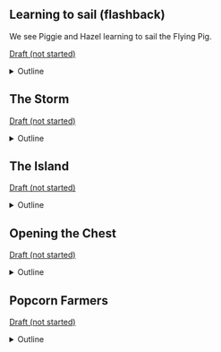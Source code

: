 
## Learning to sail (flashback)

We see Piggie and Hazel learning to sail the Flying Pig.

[Draft (not started)](Part3.md#the-dancing-boar)
<details><summary>Outline</summary>
This is a flashback scene we see just before the storm. In the storm chapter, Piggie and Hazel are masters of sailing working together. But it wasn't always so. This flashback is their first attempt.

Pappa Red has them out in the ocean on the ship on a calm day. Hazel is up in the rigging ready to do the "heights" work and rope management. Piggie has a crate pulled up to the wheel ready to steer.

Pappa Red begins instructions, but Piggie is all "I know how to do it!". He's been watching Red.

The goal is to turn the ship around and sail back to port.

Piggie starts calling out random commands he has heard Red use. He messes up technical words and says "whatchamacallit" and "the thingie" a time or two. Hazel is up in the rigging trying to pull the right ropes, but she fumbles and stumbles.

The ship does circles and figure 8s. Maybe we get this view from a seagull high above watching. Piggie is fighting the wheel -- it fights back. He overcorrects and the ship veers back and forth.

Hazel is jumping from mast to mast and misses. She lands on the main sail with her claws dug in. She slides down the sail ripping it in half. The mast flops around above Pigge. The ripped sail nearly takes him out.

He panics and yells "Hazel! Abandon ship! Everyone abandon ship!" Hazel runs into the hold closing the door behind her. Piggie dives into a pile of ropes and squirms his head in. His back side is sticking out with legs kicking.

Papa Red laughs and laughs and says "We clearly have some work to do!"

The next scene is back after the flashback -- the storm. Piggie is expertly giving commands and steering. Hazel is like a gymnist jumping from mast to mast.
</details>

## The Storm

[Draft (not started)](Part3.md#the-dancing-boar)
<details><summary>Outline</summary>
Then in the storm, Hazel in her red raincoat jumping from mast to mast with the lightning flashes.
</details>

## The Island

[Draft (not started)](Part3.md#the-dancing-boar)
<details><summary>Outline</summary>

Devil's Maw. Violent currents and shifting tides. Maze of small islands that look like teeth ready to chew a ship ... they see broken ships. Have to go in at two different tide levels. Only this time of year (they are on a tight schedule for this reason). First high-tide to get over a barrier. Then low-tide to get into a tunnel. - The labyrinth in the caves. - The chests ... don't open. take back to the ship - Ship captured by bad guy - 

The Gizzard  Also known as The Grinder. A 5 square mile oval patch of hundreds of mini islands, some 50 feet high. Sheer cliffs and gnarly passages. No beaches. High waves and currents and winds. Some islands just below the surface. Called The Grinder because it chews up any ships that try to enter. Only a small ship can navigate the passages. But what fool would brave the waves in a small boat?  The map leads them to the entry point island (specific shape). Then to the next and so on to the treasure. You have to go in at high tide to avoid the submersed rocks. Once you are at the destination, you have to wait for low tide to reveal the cave. The cave passage leads up inside the island above sea-level where the threasure chest is hidden. Then wait for high tide and take the passage out. Have to take a row boat on the last island hop.  Our heros are nearing the destination and spot the McKracken ship in the distance as they board the row boat. They leave one sailor behind to watch the ship. It is the McKracken son. They are watching ... waiting for the heros to  bring the treasure out and then steal it from them. Piggie has an idea (we don't discover it). Piggie says they don't know how to get in, and they can outrun them once they are out. McKracken son sends the map via the parrot. Or maybe a copy of the map. The reader catches him making the copy earlier.  The heros find the chest, but Piggie doesn't want them to open it until they are back on the ship. He insists they don't open it (part of the plan). They find an opening onto the island that lets them get back to the ship while the tide is up. When they get back to the ship, they find the McKrackens with guns drawn. They haul the crew and the chest on board.  

</details>

## Opening the Chest

[Draft (not started)](Part3.md#the-dancing-boar)
<details><summary>Outline</summary>
One Man's Trash  They open the chest and open the black bag. It is popcorn. Then they open the next bag of "silver" ... silver queen corn. And a gold one ... more corn. McKracken laughs ... tells the crew that they have been suckerd ... that piggie knew all along this was the treasure. One man's trash is another man's treasure. Piggie is all excited by the corn.  They open the bag of  pearls ... popcorn. Try another chest. Break open a bag of silver -- corn. Another chest. The same. "Put your gun away, Tom. There is no treasure here." "One man's corn is another pig's treasure." They leave the cave. The crew is dejected. Piggie tells them to dig deaper in the chests. There is the real silver and gold in brown bags.  They realize this was his plan all along. He knew that his uncle had covered the treasure. And he suspected the son. He wanted the crew to have genuine reactions to the corn to make it believable. 
</details>

## Popcorn Farmers

[Draft (not started)](Part3.md#the-dancing-boar)
<details><summary>Outline</summary>

The last scene of the book is Piggie and Hazel relaxing in their home. Hazel is working on the map. Piggie goes back to the kitchen to check on something very important he is cooking.

Hazel says she is almost done, and he says to wait for him before finishing the last stroke. He wants to be there.

He comes walking in carying a plate of corn fritters and says. Is this how you remember it? Pretty mnuch ... no wait, you were wearing your captain's hat. Piggie takes it down and puts it on "Ready!" she smiles knowingly and finishes the last word with a swirl. The portal appears and hazel steps out. Hazel rolls up the map and says "here you go, past me!"

Hazel takes the map and turns to leave. Piggie: "Wait ... " He passes the plate to his hazel and she takes one. He turns to the past hazel, and she takes one.

Future hazel: toasts with a fritter -- to the past!

Past hazel: uh ... to the future!

Piggie:smiling at the corn fritter -- To the treasure!

hazel bites the fritter and steps back into the portal.

Remember Nibbles here. He gives Hazel the cheese.

</details>